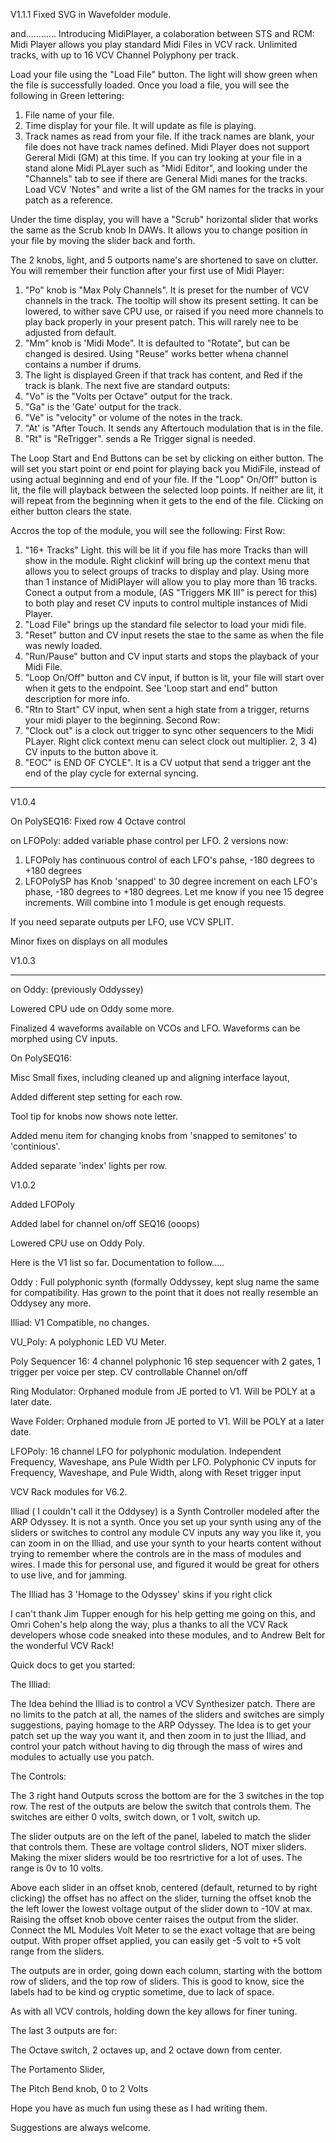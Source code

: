 V1.1.1
Fixed SVG in Wavefolder module.

and............
Introducing MidiPlayer, a colaboration between STS and RCM:
Midi Player allows you play standard Midi Files in VCV rack.  Unlimited tracks, with up to 16 VCV Channel Polyphony per track.

Load your file using the "Load File" button.  The light will show green when the file is successfully loaded.
Once you load a file, you will see the following in Green lettering:
1) File name of your file.
2) Time display for your file.  It will update as file is playing.
3) Track names as read from your file.  If ithe track names are blank, your file does not have track names defined. Midi Player does not support Gereral Midi (GM) at this time. If you can try looking at your file in a stand alone Midi PLayer such as "Midi Editor", and looking under the "Channels" tab to see if there are General Midi manes for the tracks.  Load VCV 'Notes" and write a list of the GM names for the tracks in your patch as a reference.
   
Under the time display, you will have a "Scrub" horizontal slider that works the same as the Scrub knob In DAWs.  It allows you to change position in your file by moving the slider back and forth. 

The 2 knobs, light, and 5 outports name's are shortened to save on clutter. You will remember their function after your first use of Midi Player:
1) "Po" knob is "Max Poly Channels". It is preset for the number of VCV channels in the track. The tooltip will show its present          setting.  It can be lowered, to wither save CPU use, or raised if you need more channels to play back properly in your present patch.  This will rarely nee to be adjusted from default.
2) "Mm" knob is 'Midi Mode". It is defaulted to "Rotate", but can be changed is desired.  Using "Reuse" works better whena channel contains a number if drums.
3) The light is displayed Green if that track has content, and Red if the track is blank.
The next five are standard outputs:
4) "Vo" is the "Volts per Octave" output for the track.
5) "Ga" is the 'Gate' output for the track.
6) "Ve" is "velocity" or volume of the notes in the track.
7) "At' is "After Touch. It sends any Aftertouch modulation that is in the file.
8) "Rt" is "ReTrigger".  sends a Re Trigger signal is needed.

The Loop Start and End Buttons can be set by clicking on either button. The will set you start point or end point for playing back you MidiFile, instead of using actual beginning and end of your file.  If the "Loop" On/Off" button is lit, the file will playback between the selected loop points.  If neither are lit, it will repeat from the beginning when it gets to the end of the file. Clicking on either button clears the state.

Accros the top of the module, you will see the following:
First Row:
1) "16+ Tracks" Light.  this will be lit if you file has more Tracks than will show in the module. Right clickinf will bring up the context menu that allows you to select groups of tracks to display and play.  Using more than 1 instance of MidiPlayer will allow you to play more than 16 tracks.  Conect a output from a module, (AS "Triggers MK III" is perect for this)  to both play and reset CV inputs to control multiple instances of Midi Player.
2) "Load File" brings up the standard file selector to load your midi file.
3) "Reset" button and CV input resets the stae to the same as when the file was newly loaded.
4) "Run/Pause" button and CV input starts and stops the playback of your Midi File.
5) "Loop On/Off" button and CV input, if button is lit, your file will start over when it gets to the endpoint.  See 'Loop start and end" button description for more info.
6) "Rtn to Start" CV input, when sent a high state from a trigger, returns your midi player to the beginning.
Second Row:
1) "Clock out" is a clock out trigger to sync other sequencers to the Midi PLayer.  Right click context menu can select clock out multiplier.
2, 3 4) CV inputs to the button above it.
5) "EOC" is END OF CYCLE".  It is a CV uotput that send a trigger ant the end of the play cycle for external syncing.

*****************************************

V1.0.4

On PolySEQ16:
Fixed row 4 Octave control

on LFOPoly:
added variable phase control per LFO.
2 versions now:
1) LFOPoly has continuous control of each LFO's pahse, -180 degrees to +180 degrees
2) LFOPolySP has Knob 'snapped' to 30 degree increment on each LFO's phase, -180 degrees to +180 degrees.  Let me know if you nee 15 degree increments.
Will combine into 1 module is get enough requests.

If you need separate outputs per LFO, use VCV SPLIT.

Minor fixes on displays on all modules

V1.0.3

**************************************

on Oddy: (previously Oddyssey)

Lowered CPU ude on Oddy some more.

Finalized 4 waveforms available on VCOs and LFO.  Waveforms can be morphed using CV inputs.


On PolySEQ16:

  Misc Small fixes, including cleaned up and aligning interface layout,
  
  Added different step setting for each row.
  
  Tool tip for knobs now shows note letter.
  
  Added menu item for changing knobs from 'snapped to semitones' to 'continious'.
  
  Added separate 'index' lights per row.
  
  

V1.0.2

Added LFOPoly

Added label for channel on/off SEQ16 (ooops)

Lowered CPU use on Oddy Poly.

 


Here is the V1 list so far. Documentation to follow.....

Oddy : Full polyphonic synth (formally Oddyssey, kept slug name the same for compatibility. Has grown to the point that it does not really resemble an Oddysey any more.

Illiad: V1 Compatible, no changes.

VU_Poly: A polyphonic LED VU Meter.

Poly Sequencer 16: 4 channel polyphonic 16 step sequencer with 2 gates, 1 trigger per voice per step. CV controllable Channel on/off

Ring Modulator: Orphaned module from JE ported to V1. Will be POLY at a later date.

Wave Folder: Orphaned module from JE ported to V1. Will be POLY at a later date.

LFOPoly:  16 channel LFO for polyphonic modulation.   Independent Frequency, Waveshape, ans Pule Width per LFO. Polyphonic CV inputs for Frequency, Waveshape, and Pule Width, along with Reset trigger input



VCV Rack modules for V6.2.

Illiad ( I couldn't call it the Oddysey) is a Synth Controller modeled after the ARP Odyssey. It is not a synth. Once you set up your synth using any of the sliders or switches to control any module CV inputs any way you like it, you can zoom in on the Illiad, and use your synth to your hearts content without trying to remember where the controls are in the mass of modules and wires. I made this for personal use, and figured it would be great for others to use live, and for jamming.

The Illiad has 3 'Homage to the Odyssey' skins if you right click

I can't thank Jim Tupper enough for his help getting me going on this, and Omri Cohen's help along the way, plus a thanks to all the VCV Rack developers whose code sneaked into these modules, and to Andrew Belt for the wonderful VCV Rack!

Quick docs to get you started:

The Illiad:

The Idea behind the Illiad is to control a VCV Synthesizer patch. There are no limits to the patch at all, the names of the sliders and switches are simply suggestions, paying homage to the ARP Odyssey. The Idea is to get your patch set up the way you want it, and then zoom in to just the Illiad, and control your patch without having to dig through the mass of wires and modules to actually use you patch.

The Controls:

The 3 right hand Outputs scross the bottom are for the 3 switches in the top row. The rest of the outputs are below the switch that controls them. The switches are either 0 volts, switch down, or 1 volt, switch up.

The slider outputs are on the left of the panel, labeled to match the slider that controls them. These are voltage control sliders, NOT mixer sliders. Making the mixer sliders would be too resrtrictive for a lot of uses. The range is 0v to 10 volts.

Above each slider in an offset knob, centered (default, returned to by right clicking) the offset has no affect on the slider, turning the offset knob the the left lower the lowest voltage output of the slider down to -10V at max. Raising the offset knob obove center raises the output from the slider. Connect the ML Modules Volt Meter to se the exact voltage that are being output. With proper offset applied, you can easily get -5 volt to +5 volt range from the sliders.

The outputs are in order, going down each column, starting with the bottom row of sliders, and the top row of sliders. This is good to know, sice the labels had to be kind og cryptic sometime, due to lack of space.

As with all VCV controls, holding down the key allows for finer tuning.

The last 3 outputs are for:

The Octave switch, 2 octaves up, and 2 octave down from center.

The Portamento Slider,

The Pitch Bend knob, 0 to 2 Volts

Hope you have as much fun using these as I had writing them.

Suggestions are always welcome.
